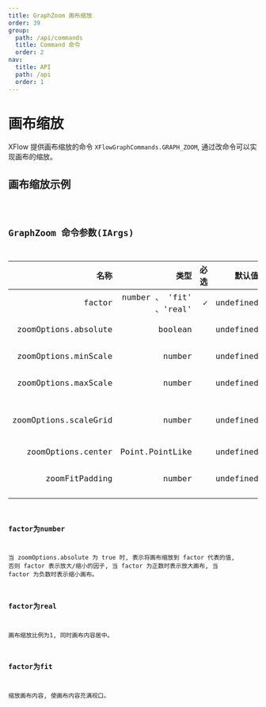 ```yaml
---
title: GraphZoom 画布缩放
order: 39
group:
  path: /api/commands
  title: Command 命令
  order: 2
nav:
  title: API
  path: /api
  order: 1
---
```


# 画布缩放

XFlow 提供画布缩放的命令 `XFlowGraphCommands.GRAPH_ZOOM`, 通过改命令可以实现画布的缩放。

## 画布缩放示例

<code src="./demos/index.tsx" />

## GraphZoom 命令参数(IArgs)

|                   名称 |                       类型 |  必选 |     默认值 | 描述               |
| --------------------: | -------------------------: | ---: | --------: | ------------------|
| factor                | number 、 'fit' 、'real' |    ✓ | undefined    | 缩放比例            |
| zoomOptions.absolute  | boolean                 |      | undefined     | 是否为绝对缩放  |
| zoomOptions.minScale  | number                  |      | undefined     | 最小缩放比例      |
| zoomOptions.maxScale  | number                  |      | undefined     | 最大缩放比例      |
| zoomOptions.scaleGrid | number                  |      | undefined     | 修正缩放比例为 scaleGrid 的整数倍 |
| zoomOptions.center    | Point.PointLike         |      | undefined     | 缩放中心      |
| zoomFitPadding        | number                  |      | undefined     | 自适应Padding参数(边距)   |


### factor为number

当 zoomOptions.absolute 为 true 时, 表示将画布缩放到 factor 代表的值, 否则 factor 表示放大/缩小的因子, 当 factor 为正数时表示放大画布, 当 factor 为负数时表示缩小画布。

### factor为real

画布缩放比例为1, 同时画布内容居中。

### factor为fit

缩放画布内容, 使画布内容充满视口。

